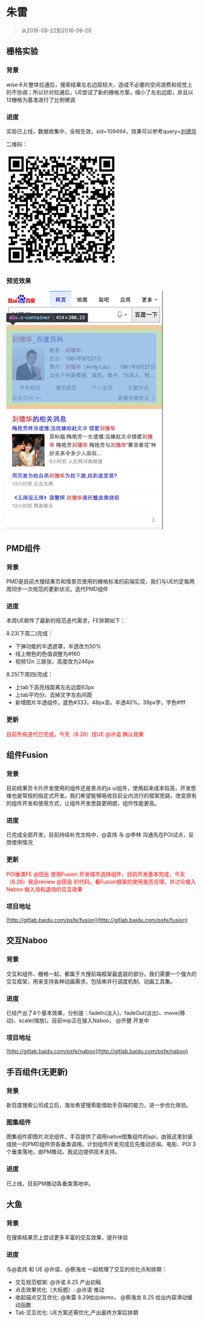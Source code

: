 # 朱雷

> 从2016-08-22到2016-08-26

## 栅格实验

### 背景

wise卡片整体拉通后，搜索结果左右边距较大，造成不必要的空间浪费和视觉上的不协调；所以针对拉通后，UE尝试了新的栅格方案，缩小了左右边距，并且以12栅格为基准进行了比例微调

### 进度

实验已上线，数据收集中，全局生效，sid=109494，效果可以参考query=[刘德华](https://m.baidu.com/s?word=%E5%88%98%E5%BE%B7%E5%8D%8E&sid=109494)

二维码：

![image](./imgs/zhulei05/code.png)

### 预览效果

![image](./imgs/zhulei05/example.png)

## PMD组件

### 背景

PMD是目前大搜结果页和情景页使用的栅格标准的前端实现，我们与UE约定每两周同步一次规范的更新状况，迭代PMD组件

### 进度

本周UE邮件了最新的规范迭代需求，FE排期如下：

8.23(下周二)完成：

* 下弹功能的半透遮罩，半透改为50%
* 线上橙色的色值调整为#f60
* 视频12n 三联张，高度改为246px

8.25(下周四)完成：

* 上tab下高亮线距离左右边距63px
* 上tab平均分，去掉文字左右间距
* 新增图片半透组件，底色#333，48px高，半透40%，39px字，字色#fff

### 更新

<span style="color: red;">目前所有迭代已完成，今天（8.26）找UE @许诺 确认效果</span>

## 组件Fusion

### 背景

目前结果页卡片开发使用的组件还是景点的js ui组件，使用起来成本较高，开发思维也是常规的指定式开发。我们希望能够吸收目前业内流行的框架思路，改变原有的组件开发和使用方式，让组件开发思路更明朗，组件性能更高。

### 进度

已完成全部开发，目前持续补充文档中，@袁炜 与 @李林 沟通先在POI试点，反馈使用情况

### 更新

<span style="color: red;">POI垂类FE @田岳 使用Fusion 开发城市选择组件，目前开发基本完成，今天（8.26）我会review @田岳 的代码，看Fusion框架的使用是否合理，并讨论接入 Naboo 做入场和退场的交互效果</span>

### 项目地址

[http://gitlab.baidu.com/psfe/fusion](http://gitlab.baidu.com/psfe/fusion)

## 交互Naboo

### 背景

交互和组件、栅格一起，都属于大搜前端框架最底层的部分。我们需要一个强大的交互框架，用来支持各种动画需求，包括串并行调度机制、动画工具集。

### 进度

已经产出了4个基本效果，分别是：fadeIn(淡入)、fadeOut(淡出)、move(移动)、scale(缩放)。目前mip正在接入Naboo， @齐健 开发中

### 项目地址

[http://gitlab.baidu.com/psfe/naboo](http://gitlab.baidu.com/psfe/naboo)

## 手百组件(无更新)

### 背景

新百度搜索公司成立后，海龙希望搜索能借助手百端的能力，进一步优化体验。

### 图集组件

图集组件即图片浏览组件，手百提供了调用native图集组件的api，由我这里封装成统一的PMD组件供各垂类调用。计划组件开发完成后先推动咨询、电影、POI 3个垂类落地，由PM推动，我这边提供技术支持。

### 进度

已上线，目前PM推动各垂类落地中。

## 大鱼

### 背景

在搜索结果页上尝试更多丰富的交互效果，提升体验

### 进度

与@袁炜 和 UE @许诺、@蔡海龙 一起梳理了交互的优化点和排期：

* 交互规范框架: @许诺 8.25 产出初稿
* 点击效果优化（大标题）: @许诺 推动
* 收起锚点交互优化: @朱雷 8.29给出demo， @蔡海龙 8.25 给出内容滑动缓动函数
* Tab 交互优化: UE方案还需优化,产出最终方案后排期
